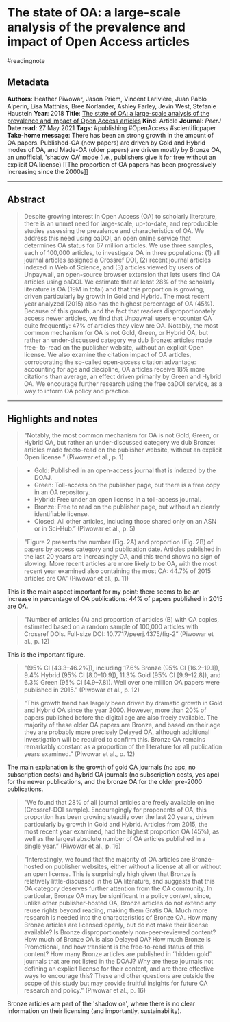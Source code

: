 # The state of OA: a large-scale analysis of the prevalence and impact of Open Access articles
#readingnote 


## Metadata

**Authors**: Heather Piwowar, Jason Priem, Vincent Larivière, Juan Pablo Alperin, Lisa Matthias, Bree Norlander, Ashley Farley, Jevin West, Stefanie Haustein
**Year**: 2018
**Title**: [The state of OA: a large-scale analysis of the prevalence and impact of Open Access articles](zotero://open-pdf/library/items/GJVW8FEC)
**Kind**: Article
**Journal**: *PeerJ*
**Date read**: 27 May 2021
**Tags**: #publishing #OpenAccess #scientificpaper
**Take-home message**: There has been an strong growth in the amount of OA papers. Published-OA (new papers) are driven by Gold and Hybrid modes of OA, and Made-OA (older papers) are driven mostly by Bronze OA, an unofficial, 'shadow OA' mode (i.e., publishers give it for free without an explicit OA license)
[[The proportion of OA papers has been progressively increasing since the 2000s]]

---

## Abstract

> Despite growing interest in Open Access (OA) to scholarly literature, there is an unmet need for large-scale, up-to-date, and reproducible studies assessing the prevalence and characteristics of OA. We address this need using oaDOI, an open online service that determines OA status for 67 million articles. We use three samples, each of 100,000 articles, to investigate OA in three populations: (1) all journal articles assigned a Crossref DOI, (2) recent journal articles indexed in Web of Science, and (3) articles viewed by users of Unpaywall, an open-source browser extension that lets users find OA articles using oaDOI. We estimate that at least 28% of the scholarly literature is OA (19M in total) and that this proportion is growing, driven particularly by growth in Gold and Hybrid. The most recent year analyzed (2015) also has the highest percentage of OA (45%). Because of this growth, and the fact that readers disproportionately access newer articles, we find that Unpaywall users encounter OA quite frequently: 47% of articles they view are OA. Notably, the most common mechanism for OA is not Gold, Green, or Hybrid OA, but rather an under-discussed category we dub Bronze: articles made free- to-read on the publisher website, without an explicit Open license. We also examine the citation impact of OA articles, corroborating the so-called open-access citation advantage: accounting for age and discipline, OA articles receive 18% more citations than average, an effect driven primarily by Green and Hybrid OA. We encourage further research using the free oaDOI service, as a way to inform OA policy and practice.

---

## Highlights and notes


> "Notably, the most common mechanism for OA is not Gold, Green, or Hybrid OA, but rather an under-discussed category we dub Bronze: articles made freeto-read on the publisher website, without an explicit Open license.” (Piwowar et al., p. 1)



> - Gold: Published in an open-access journal that is indexed by the DOAJ.
> - Green: Toll-access on the publisher page, but there is a free copy in an OA repository. 
> - Hybrid: Free under an open license in a toll-access journal. 
> - Bronze: Free to read on the publisher page, but without an clearly identifiable license. 
> - Closed: All other articles, including those shared only on an ASN or in Sci-Hub.” (Piwowar et al., p. 5)


> "Figure 2 presents the number (Fig. 2A) and proportion (Fig. 2B) of papers by access category and publication date. Articles published in the last 20 years are increasingly OA, and this trend shows no sign of slowing. More recent articles are more likely to be OA, with the most recent year examined also containing the most OA: 44.7% of 2015 articles are OA” (Piwowar et al., p. 11)  

This is the main aspect important for my point: there seems to be an increase in percentage of OA publications: 44% of papers published in 2015 are OA.


> "Number of articles (A) and proportion of articles (B) with OA copies, estimated based on a random sample of 100,000 articles with Crossref DOIs. Full-size DOI: 10.7717/peerj.4375/fig-2” (Piwowar et al., p. 12) 

 This is the important figure.


> "(95% CI [43.3–46.2%]), including 17.6% Bronze (95% CI [16.2–19.1]), 9.4% Hybrid (95% CI [8.0–10.9]), 11.3% Gold (95% CI [9.9–12.8]), and 6.3% Green (95% CI [4.9–7.8]). Well over one million OA papers were published in 2015.” (Piwowar et al., p. 12)


> "This growth trend has largely been driven by dramatic growth in Gold and Hybrid OA since the year 2000. However, more than 20% of papers published before the digital age are also freely available. The majority of these older OA papers are Bronze, and based on their age they are probably more precisely Delayed OA, although additional investigation will be required to confirm this. Bronze OA remains remarkably constant as a proportion of the literature for all publication years examined.” (Piwowar et al., p. 12)  

The main explanation is the growth of gold OA journals (no apc, no subscription costs) and hybrid OA journals (no subscription costs, yes apc) for the newer publications, and the bronze OA for the older pre-2000 publications. 


> "We found that 28% of all journal articles are freely available online (Crossref-DOI sample). Encouragingly for proponents of OA, this proportion has been growing steadily over the last 20 years, driven particularly by growth in Gold and Hybrid. Articles from 2015, the most recent year examined, had the highest proportion OA (45%), as well as the largest absolute number of OA articles published in a single year.” (Piwowar et al., p. 16)


> "Interestingly, we found that the majority of OA articles are Bronze–hosted on publisher websites, either without a license at all or without an open license. This is surprisingly high given that Bronze is relatively little-discussed in the OA literature, and suggests that this OA category deserves further attention from the OA community. In particular, Bronze OA may be significant in a policy context, since, unlike other publisher-hosted OA, Bronze articles do not extend any reuse rights beyond reading, making them Gratis OA. Much more research is needed into the characteristics of Bronze OA. How many Bronze articles are licensed openly, but do not make their license available? Is Bronze disproportionately non-peer-reviewed content? How much of Bronze OA is also Delayed OA? How much Bronze is Promotional, and how transient is the free-to-read status of this content? How many Bronze articles are published in ‘‘hidden gold’’ journals that are not listed in the DOAJ? Why are these journals not defining an explicit license for their content, and are there effective ways to encourage this? These and other questions are outside the scope of this study but may provide fruitful insights for future OA research and policy.” (Piwowar et al., p. 16)  

Bronze articles are part of the 'shadow oa', where there is no clear information on their licensing (and importantly, sustainability).


